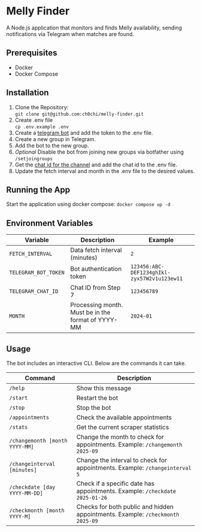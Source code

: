 # Melly Finder

A Node.js application that monitors and finds Melly availability, sending notifications via Telegram when matches are found.

## Prerequisites

- Docker
- Docker Compose

## Installation

1. Clone the Repository:  
    `git clone git@github.com:ch0chi/melly-finder.git`
2. Create .env file  
    `cp .env.example .env`
3. Create a [telegram bot](https://gist.github.com/nafiesl/4ad622f344cd1dc3bb1ecbe468ff9f8a#create-a-telegram-bot-and-get-a-bot-token) and add the token to the .env file.
4. Create a new group in Telegram.
5. Add the bot to the new group.
6. *Optional* Disable the bot from joining new groups via botfather using `/setjoingroups`
7. Get the [chat id for the channel](https://gist.github.com/nafiesl/4ad622f344cd1dc3bb1ecbe468ff9f8a#get-chat-id-for-a-channel) and add the chat id to the .env file.
8. Update the fetch interval and month in the .env file to the desired values.


## Running the App
Start the application using docker compose:
`docker compose up -d`

## Environment Variables
| Variable             | Description                                        | Example                                     |
|----------------------|----------------------------------------------------|---------------------------------------------|
| `FETCH_INTERVAL`     | Data fetch interval (minutes)                      | `2`                                         |
| `TELEGRAM_BOT_TOKEN` | Bot authentication token                           | `123456:ABC-DEF1234ghIkl-zyx57W2v1u123ew11` |
| `TELEGRAM_CHAT_ID`   | Chat ID from Step 7                                | `123456789`                                 |
| `MONTH`              | Processing month. Must be in the format of YYYY-MM | `2024-01`                                   |

## Usage
The bot includes an interactive CLI. Below are the commands it can take.

| Command                        | Description                                                                    |
|--------------------------------|--------------------------------------------------------------------------------|
| `/help`                        | Show this message                                                              |
| `/start`                       | Restart the bot                                                                |
| `/stop`                        | Stop the bot                                                                   |
| `/appointments`                | Check the available appointments                                               |
| `/stats`                       | Get the current scraper statistics                                             |
| `/changemonth [month YYYY-MM]` | Change the month to check for appointments. Example: `/changemonth 2025-09`    |
| `/changeinterval [minutes]`    | Change the interval to check for appointments. Example: `/changeinterval 5`    |
| `/checkdate [day YYYY-MM-DD]`  | Check if a specific date has appointments. Example: `/checkdate 2025-01-26`    |
| `/checkmonth [month YYYY-M]`   | Checks for both public and hidden appointments. Example: `/checkmonth 2025-09` |
